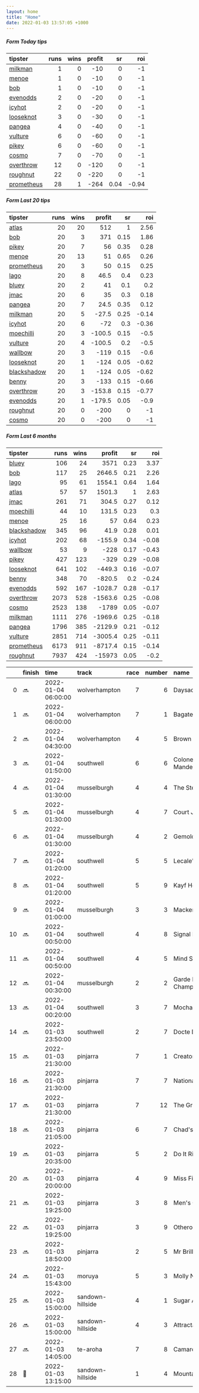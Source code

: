 ```yaml
---   
layout: home  
title: "Home"   
date: 2022-01-03 13:57:05 +1000  
---   
```



##### Form Today tips   

| tipster                                                       |   runs |   wins |   profit |   sr |   roi |
|:--------------------------------------------------------------|-------:|-------:|---------:|-----:|------:|
| [milkman](https://mrwayneo.github.io/tips/milkman.html)       |      1 |      0 |      -10 | 0    | -1    |
| [menoe](https://mrwayneo.github.io/tips/menoe.html)           |      1 |      0 |      -10 | 0    | -1    |
| [bob](https://mrwayneo.github.io/tips/bob.html)               |      1 |      0 |      -10 | 0    | -1    |
| [evenodds](https://mrwayneo.github.io/tips/evenodds.html)     |      2 |      0 |      -20 | 0    | -1    |
| [icyhot](https://mrwayneo.github.io/tips/icyhot.html)         |      2 |      0 |      -20 | 0    | -1    |
| [looseknot](https://mrwayneo.github.io/tips/looseknot.html)   |      3 |      0 |      -30 | 0    | -1    |
| [pangea](https://mrwayneo.github.io/tips/pangea.html)         |      4 |      0 |      -40 | 0    | -1    |
| [vulture](https://mrwayneo.github.io/tips/vulture.html)       |      6 |      0 |      -60 | 0    | -1    |
| [pikey](https://mrwayneo.github.io/tips/pikey.html)           |      6 |      0 |      -60 | 0    | -1    |
| [cosmo](https://mrwayneo.github.io/tips/cosmo.html)           |      7 |      0 |      -70 | 0    | -1    |
| [overthrow](https://mrwayneo.github.io/tips/overthrow.html)   |     12 |      0 |     -120 | 0    | -1    |
| [roughnut](https://mrwayneo.github.io/tips/roughnut.html)     |     22 |      0 |     -220 | 0    | -1    |
| [prometheus](https://mrwayneo.github.io/tips/prometheus.html) |     28 |      1 |     -264 | 0.04 | -0.94 |

##### Form Last 20 tips   

| tipster                                                         |   runs |   wins |   profit |   sr |   roi |
|:----------------------------------------------------------------|-------:|-------:|---------:|-----:|------:|
| [atlas](https://mrwayneo.github.io/tips/atlas.html)             |     20 |     20 |    512   | 1    |  2.56 |
| [bob](https://mrwayneo.github.io/tips/bob.html)                 |     20 |      3 |    371   | 0.15 |  1.86 |
| [pikey](https://mrwayneo.github.io/tips/pikey.html)             |     20 |      7 |     56   | 0.35 |  0.28 |
| [menoe](https://mrwayneo.github.io/tips/menoe.html)             |     20 |     13 |     51   | 0.65 |  0.26 |
| [prometheus](https://mrwayneo.github.io/tips/prometheus.html)   |     20 |      3 |     50   | 0.15 |  0.25 |
| [lago](https://mrwayneo.github.io/tips/lago.html)               |     20 |      8 |     46.5 | 0.4  |  0.23 |
| [bluey](https://mrwayneo.github.io/tips/bluey.html)             |     20 |      2 |     41   | 0.1  |  0.2  |
| [jmac](https://mrwayneo.github.io/tips/jmac.html)               |     20 |      6 |     35   | 0.3  |  0.18 |
| [pangea](https://mrwayneo.github.io/tips/pangea.html)           |     20 |      7 |     24.5 | 0.35 |  0.12 |
| [milkman](https://mrwayneo.github.io/tips/milkman.html)         |     20 |      5 |    -27.5 | 0.25 | -0.14 |
| [icyhot](https://mrwayneo.github.io/tips/icyhot.html)           |     20 |      6 |    -72   | 0.3  | -0.36 |
| [moechilli](https://mrwayneo.github.io/tips/moechilli.html)     |     20 |      3 |   -100.5 | 0.15 | -0.5  |
| [vulture](https://mrwayneo.github.io/tips/vulture.html)         |     20 |      4 |   -100.5 | 0.2  | -0.5  |
| [wallbow](https://mrwayneo.github.io/tips/wallbow.html)         |     20 |      3 |   -119   | 0.15 | -0.6  |
| [looseknot](https://mrwayneo.github.io/tips/looseknot.html)     |     20 |      1 |   -124   | 0.05 | -0.62 |
| [blackshadow](https://mrwayneo.github.io/tips/blackshadow.html) |     20 |      1 |   -124   | 0.05 | -0.62 |
| [benny](https://mrwayneo.github.io/tips/benny.html)             |     20 |      3 |   -133   | 0.15 | -0.66 |
| [overthrow](https://mrwayneo.github.io/tips/overthrow.html)     |     20 |      3 |   -153.8 | 0.15 | -0.77 |
| [evenodds](https://mrwayneo.github.io/tips/evenodds.html)       |     20 |      1 |   -179.5 | 0.05 | -0.9  |
| [roughnut](https://mrwayneo.github.io/tips/roughnut.html)       |     20 |      0 |   -200   | 0    | -1    |
| [cosmo](https://mrwayneo.github.io/tips/cosmo.html)             |     20 |      0 |   -200   | 0    | -1    |

##### Form Last 6 months   

| tipster                                                         |   runs |   wins |   profit |   sr |   roi |
|:----------------------------------------------------------------|-------:|-------:|---------:|-----:|------:|
| [bluey](https://mrwayneo.github.io/tips/bluey.html)             |    106 |     24 |   3571   | 0.23 |  3.37 |
| [bob](https://mrwayneo.github.io/tips/bob.html)                 |    117 |     25 |   2646.5 | 0.21 |  2.26 |
| [lago](https://mrwayneo.github.io/tips/lago.html)               |     95 |     61 |   1554.1 | 0.64 |  1.64 |
| [atlas](https://mrwayneo.github.io/tips/atlas.html)             |     57 |     57 |   1501.3 | 1    |  2.63 |
| [jmac](https://mrwayneo.github.io/tips/jmac.html)               |    261 |     71 |    304.5 | 0.27 |  0.12 |
| [moechilli](https://mrwayneo.github.io/tips/moechilli.html)     |     44 |     10 |    131.5 | 0.23 |  0.3  |
| [menoe](https://mrwayneo.github.io/tips/menoe.html)             |     25 |     16 |     57   | 0.64 |  0.23 |
| [blackshadow](https://mrwayneo.github.io/tips/blackshadow.html) |    345 |     96 |     41.9 | 0.28 |  0.01 |
| [icyhot](https://mrwayneo.github.io/tips/icyhot.html)           |    202 |     68 |   -155.9 | 0.34 | -0.08 |
| [wallbow](https://mrwayneo.github.io/tips/wallbow.html)         |     53 |      9 |   -228   | 0.17 | -0.43 |
| [pikey](https://mrwayneo.github.io/tips/pikey.html)             |    427 |    123 |   -329   | 0.29 | -0.08 |
| [looseknot](https://mrwayneo.github.io/tips/looseknot.html)     |    641 |    102 |   -449.3 | 0.16 | -0.07 |
| [benny](https://mrwayneo.github.io/tips/benny.html)             |    348 |     70 |   -820.5 | 0.2  | -0.24 |
| [evenodds](https://mrwayneo.github.io/tips/evenodds.html)       |    592 |    167 |  -1028.7 | 0.28 | -0.17 |
| [overthrow](https://mrwayneo.github.io/tips/overthrow.html)     |   2073 |    528 |  -1563.6 | 0.25 | -0.08 |
| [cosmo](https://mrwayneo.github.io/tips/cosmo.html)             |   2523 |    138 |  -1789   | 0.05 | -0.07 |
| [milkman](https://mrwayneo.github.io/tips/milkman.html)         |   1111 |    276 |  -1969.6 | 0.25 | -0.18 |
| [pangea](https://mrwayneo.github.io/tips/pangea.html)           |   1796 |    385 |  -2129.9 | 0.21 | -0.12 |
| [vulture](https://mrwayneo.github.io/tips/vulture.html)         |   2851 |    714 |  -3005.4 | 0.25 | -0.11 |
| [prometheus](https://mrwayneo.github.io/tips/prometheus.html)   |   6173 |    911 |  -8717.4 | 0.15 | -0.14 |
| [roughnut](https://mrwayneo.github.io/tips/roughnut.html)       |   7937 |    424 | -15973   | 0.05 | -0.2  |

|    | finish            | time                | track            |   race |   number | name              |   odds | tipster            |
|---:|:------------------|:--------------------|:-----------------|-------:|---------:|:------------------|-------:|:-------------------|
|  0 | :soon:            | 2022-01-04 06:00:00 | wolverhampton    |      7 |        6 | Daysaq            |   4.5  | looseknot          |
|  1 | :soon:            | 2022-01-04 06:00:00 | wolverhampton    |      7 |        1 | Bagatelle         |   5    | looseknot          |
|  2 | :soon:            | 2022-01-04 04:30:00 | wolverhampton    |      4 |        5 | Brown Mouse       |   6    | looseknot          |
|  3 | :soon:            | 2022-01-04 01:50:00 | southwell        |      6 |        6 | Colonel Manderson |   3.8  | overthrow          |
|  4 | :soon:            | 2022-01-04 01:30:00 | musselburgh      |      4 |        4 | The Steward       |  11    | pangea             |
|  5 | :soon:            | 2022-01-04 01:30:00 | musselburgh      |      4 |        7 | Court Jurado      |   6.5  | overthrow          |
|  6 | :soon:            | 2022-01-04 01:30:00 | musselburgh      |      4 |        2 | Gemologist        |   4    | vulture            |
|  7 | :soon:            | 2022-01-04 01:20:00 | southwell        |      5 |        5 | Lecale's Article  |   8.5  | overthrow          |
|  8 | :soon:            | 2022-01-04 01:20:00 | southwell        |      5 |        9 | Kayf Hernando     |   6.5  | overthrow          |
|  9 | :soon:            | 2022-01-04 01:00:00 | musselburgh      |      3 |        3 | Mackenberg        |   4.2  | overthrow          |
| 10 | :soon:            | 2022-01-04 00:50:00 | southwell        |      4 |        8 | Signal Point      |   2.8  | overthrow          |
| 11 | :soon:            | 2022-01-04 00:50:00 | southwell        |      4 |        5 | Mind Sunday       |   2    | overthrow          |
| 12 | :soon:            | 2022-01-04 00:30:00 | musselburgh      |      2 |        2 | Garde Des Champs  |   3.5  | vulture            |
| 13 | :soon:            | 2022-01-04 00:20:00 | southwell        |      3 |        7 | Mochachocachino   |   5    | overthrow          |
| 14 | :soon:            | 2022-01-03 23:50:00 | southwell        |      2 |        7 | Docte Dina        |  19    | overthrow          |
| 15 | :soon:            | 2022-01-03 21:30:00 | pinjarra         |      7 |        1 | Creator           |  11    | icyhot             |
| 16 | :soon:            | 2022-01-03 21:30:00 | pinjarra         |      7 |        7 | National Guard    |   9.5  | pangea,pikey       |
| 17 | :soon:            | 2022-01-03 21:30:00 | pinjarra         |      7 |       12 | The Great One     |   9.5  | vulture            |
| 18 | :soon:            | 2022-01-03 21:05:00 | pinjarra         |      6 |        7 | Chad's Me Dad     |   3.7  | pangea,pikey       |
| 19 | :soon:            | 2022-01-03 20:35:00 | pinjarra         |      5 |        2 | Do It Right       |   2.6  | pikey              |
| 20 | :soon:            | 2022-01-03 20:00:00 | pinjarra         |      4 |        9 | Miss Field        |   4    | pikey              |
| 21 | :soon:            | 2022-01-03 19:25:00 | pinjarra         |      3 |        8 | Men's Club        |   4.4  | pikey              |
| 22 | :soon:            | 2022-01-03 19:25:00 | pinjarra         |      3 |        9 | Otheroneson       |   1.9  | overthrow,menoe    |
| 23 | :soon:            | 2022-01-03 18:50:00 | pinjarra         |      2 |        5 | Mr Brilliant      |   5    | pikey              |
| 24 | :soon:            | 2022-01-03 15:43:00 | moruya           |      5 |        3 | Molly Nails       |   1.91 | pangea             |
| 25 | :soon:            | 2022-01-03 15:00:00 | sandown-hillside |      4 |        1 | Sugar And Sweet   |  13    | milkman            |
| 26 | :soon:            | 2022-01-03 15:00:00 | sandown-hillside |      4 |        3 | Attractable       |   2.5  | evenodds,overthrow |
| 27 | :soon:            | 2022-01-03 14:05:00 | te-aroha         |      7 |        8 | Camarosa          |   3.4  | vulture            |
| 28 | :2nd_place_medal: | 2022-01-03 13:15:00 | sandown-hillside |      1 |        4 | Mountain Range    |   2.05 | evenodds,overthrow |